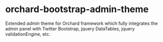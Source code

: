 orchard-bootstrap-admin-theme
=============================

Extended *admin* theme for Orchard framework which fully integrates the admin panel with Twitter Bootstrap, jquery DataTables, jquery validationEngine, etc.